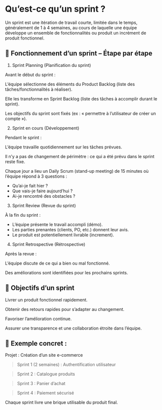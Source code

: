 # Qu’est-ce qu’un sprint ?

Un sprint est une itération de travail courte, limitée dans le temps, généralement de 1 à 4 semaines, au cours de laquelle une équipe développe un ensemble de fonctionnalités ou produit un incrément de produit fonctionnel.

## 🧩 Fonctionnement d’un sprint – Étape par étape

1. Sprint Planning (Planification du sprint)

Avant le début du sprint :

L’équipe sélectionne des éléments du Product Backlog (liste des tâches/fonctionnalités à réaliser).

Elle les transforme en Sprint Backlog (liste des tâches à accomplir durant le sprint).

Les objectifs du sprint sont fixés (ex : « permettre à l’utilisateur de créer un compte »).

2. Sprint en cours (Développement)

Pendant le sprint :

L’équipe travaille quotidiennement sur les tâches prévues.

Il n’y a pas de changement de périmètre : ce qui a été prévu dans le sprint reste fixe.

Chaque jour a lieu un Daily Scrum (stand-up meeting) de 15 minutes où l’équipe répond à 3 questions :

- Qu’ai-je fait hier ?
- Que vais-je faire aujourd’hui ?
- Ai-je rencontré des obstacles ?

3. Sprint Review (Revue du sprint)

À la fin du sprint :
- L’équipe présente le travail accompli (démo).
- Les parties prenantes (clients, PO, etc.) donnent leur avis.
- Le produit est potentiellement livrable (increment).

4. Sprint Retrospective (Rétrospective)

Après la revue :

L’équipe discute de ce qui a bien ou mal fonctionné.

Des améliorations sont identifiées pour les prochains sprints.

## 🎯 Objectifs d’un sprint

Livrer un produit fonctionnel rapidement.

Obtenir des retours rapides pour s’adapter au changement.

Favoriser l’amélioration continue.

Assurer une transparence et une collaboration étroite dans l’équipe.

## 🔧 Exemple concret :

Projet : Création d’un site e-commerce

> Sprint 1 (2 semaines) : Authentification utilisateur

> Sprint 2 : Catalogue produits

> Sprint 3 : Panier d’achat

> Sprint 4 : Paiement sécurisé

Chaque sprint livre une brique utilisable du produit final.
